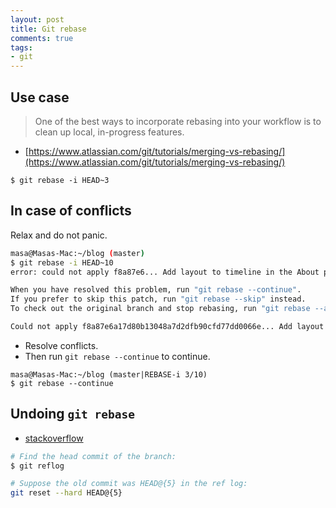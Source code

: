 ```yaml
---
layout: post
title: Git rebase
comments: true
tags:
- git
---
```


<!--more-->

## Use case
> One of the best ways to incorporate rebasing into your workflow is to clean up local, in-progress features.

- [https://www.atlassian.com/git/tutorials/merging-vs-rebasing/](https://www.atlassian.com/git/tutorials/merging-vs-rebasing/)

```
$ git rebase -i HEAD~3
```

## In case of conflicts

Relax and do not panic.

```bash
masa@Masas-Mac:~/blog (master)
$ git rebase -i HEAD~10
error: could not apply f8a87e6... Add layout to timeline in the About page

When you have resolved this problem, run "git rebase --continue".
If you prefer to skip this patch, run "git rebase --skip" instead.
To check out the original branch and stop rebasing, run "git rebase --abort".

Could not apply f8a87e6a17d80b13048a7d2dfb90cfd77dd0066e... Add layout to timeline in the About page
```

- Resolve conflicts.
- Then run `git rebase --continue` to continue.

```
masa@Masas-Mac:~/blog (master|REBASE-i 3/10)
$ git rebase --continue
```

## Undoing `git rebase`
- [stackoverflow](http://stackoverflow.com/a/135614/3837223)

```bash
# Find the head commit of the branch:
$ git reflog
```

```bash
# Suppose the old commit was HEAD@{5} in the ref log:
git reset --hard HEAD@{5}
```
